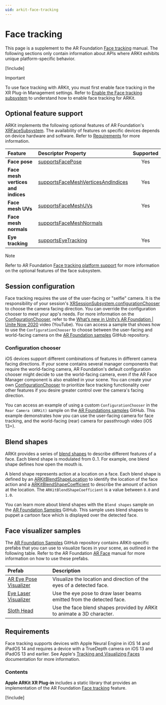 ```yaml
---
uid: arkit-face-tracking
---
```

# Face tracking

This page is a supplement to the AR Foundation [Face tracking](xref:arfoundation-face-tracking) manual. The following sections only contain information about APIs where ARKit exhibits unique platform-specific behavior.

[!include[](snippets/arf-docs-tip.md)]

> [!IMPORTANT]
> To use face tracking with ARKit, you must first enable face tracking in the XR Plug-in Management settings. Refer to [Enable the Face tracking subsystem](xref:arkit-project-config#enable-face-tracking) to understand how to enable face tracking for ARKit.

## Optional feature support

ARKit implements the following optional features of AR Foundation's [XRFaceSubsystem](xref:UnityEngine.XR.ARSubsystems.XRFaceSubsystem). The availability of features on specific devices depends on device hardware and software. Refer to [Requirements](#requirements) for more information.

| Feature | Descriptor Property | Supported |
| :------ | :------------------ | :-------: |
| **Face pose** | [supportsFacePose](xref:UnityEngine.XR.ARSubsystems.XRFaceSubsystemDescriptor.supportsFacePose) | Yes |
| **Face mesh vertices and indices** | [supportsFaceMeshVerticesAndIndices](xref:UnityEngine.XR.ARSubsystems.XRFaceSubsystemDescriptor.supportsFaceMeshVerticesAndIndices) | Yes |
| **Face mesh UVs** | [supportsFaceMeshUVs](xref:UnityEngine.XR.ARSubsystems.XRFaceSubsystemDescriptor.supportsFaceMeshUVs) | Yes |
| **Face mesh normals** | [supportsFaceMeshNormals](xref:UnityEngine.XR.ARSubsystems.XRFaceSubsystemDescriptor.supportsFaceMeshNormals) | |
| **Eye tracking** |  [supportsEyeTracking](xref:UnityEngine.XR.ARSubsystems.XRFaceSubsystemDescriptor.supportsEyeTracking) | Yes |

> [!NOTE]
> Refer to AR Foundation [Face tracking platform support](xref:arfoundation-face-tracking-platform-support) for more information
> on the optional features of the face subsystem.

## Session configuration

Face tracking requires the use of the user-facing or "selfie" camera. It is the responsibility of your session's [XRSessionSubsystem.configurationChooser](xref:UnityEngine.XR.ARSubsystems.XRSessionSubsystem.configurationChooser) to choose the camera facing direction. You can override the configuration chooser to meet your app's needs. For more information on the [ConfigurationChooser](xref:UnityEngine.XR.ARSubsystems.ConfigurationChooser), refer to the [What’s new in Unity’s AR Foundation | Unite Now 2020](https://www.youtube.com/watch?v=jBRxY2KnrUs&t=677s) video (YouTube). You can access a sample that shows how to use the `ConfigurationChooser` to choose between the user-facing and world-facing camera on the [AR Foundation samples](https://github.com/Unity-Technologies/arfoundation-samples/tree/5.1/Assets/Scenes/Configurations) GitHub repository.

### Configuration chooser

iOS devices support different combinations of features in different camera facing directions. If your scene contains several manager components that require the world-facing camera, AR Foundation's default configuration chooser might decide to use the world-facing camera, even if the AR Face Manager component is also enabled in your scene. You can create your own [ConfigurationChooser](xref:UnityEngine.XR.ARSubsystems.ConfigurationChooser) to prioritize face tracking functionality over other features if you desire greater control over the camera's facing direction.

You can access an example of using a custom `ConfigurationChooser` in the `Rear Camera (ARKit)` sample on the [AR Foundations samples](https://github.com/Unity-Technologies/arfoundation-samples/blob/5.1/Assets/Scenes/FaceTracking/WorldCameraWithUserFacingFaceTracking.unity) GitHub. This example demonstrates how you can use the user-facing camera for face tracking, and the world-facing (rear) camera for passthrough video (iOS 13+).

## Blend shapes

ARKit provides a series of [blend shapes](https://developer.apple.com/documentation/arkit/arfaceanchor/2928251-blendshapes?language=objc) to describe different features of a face. Each blend shape is modulated from 0..1. For example, one blend shape defines how open the mouth is.

A blend shape represents action at a location on a face. Each blend shape is defined by an [ARKitBlendShapeLocation](xref:UnityEngine.XR.ARKit.ARKitBlendShapeLocation) to identify the location of the face action and a [ARKitBlendShapeCoefficient](xref:UnityEngine.XR.ARKit.ARKitBlendShapeCoefficient) to describe the amount of action at the location. The `ARKitBlendShapeCoefficient` is a value between `0.0` and `1.0`.

You can learn more about blend shapes with the `Blend shapes` sample on the [AR Foundation Samples](https://github.com/Unity-Technologies/arfoundation-samples/blob/5.1/Assets/Scripts/Runtime/ARKitBlendShapeVisualizer.cs) GitHub. This sample uses blend shapes to puppet a cartoon face which is displayed over the detected face.

## Face visualizer samples

The [AR Foundation Samples](https://github.com/Unity-Technologies/arfoundation-samples/tree/5.1) GitHub repository contains ARKit-specific prefabs that you can use to visualize faces in your scene, as outlined in the following table. Refer to the AR Foundation [AR Face](xref:arfoundation-face-tracking-arface) manual for more information on how to use these prefabs.

| Prefab | Description |
| :----- | :---------- |
| [AR Eye Pose Visualizer](https://github.com/Unity-Technologies/arfoundation-samples/blob/5.1/Assets/Prefabs/AR%20Eye%20Pose%20Visualizer.prefab) | Visualize the location and direction of the eyes of a detected face. |
| [Eye Laser Visualizer](https://github.com/Unity-Technologies/arfoundation-samples/blob/5.1/Assets/Prefabs/Eye%20Laser%20Prefab.prefab) | Use the eye pose to draw laser beams emitted from the detected face. |
| [Sloth Head](https://github.com/Unity-Technologies/arfoundation-samples/blob/5.1/Assets/Prefabs/SlothHead.prefab) | Use the face blend shapes provided by ARKit to animate a 3D character. |

<a id="requirements"></a>

## Requirements

Face tracking supports devices with Apple Neural Engine in iOS 14 and iPadOS 14 and requires a device with a TrueDepth camera on iOS 13 and iPadOS 13 and earlier. See Apple's [Tracking and Visualizing Faces](https://developer.apple.com/documentation/arkit/content_anchors/tracking_and_visualizing_faces?language=objc) documentation for more information.

### Contents

**Apple ARKit XR Plug-in** includes a static library that provides an implementation of the AR Foundation [Face tracking](xref:arfoundation-face-tracking) feature.

[!include[](snippets/apple-arkit-trademark.md)]
